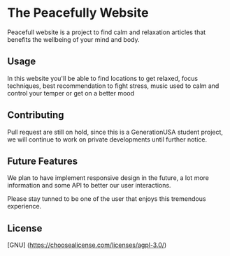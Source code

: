 # The Peacefully Website

Peacefull website is a project to find calm and relaxation articles that benefits the wellbeing of your mind and body.

## Usage

In this website you'll be able to find locations to get relaxed, focus techniques, best recommendation to fight stress, music used to calm and control your temper or get on a better mood

## Contributing
Pull request are still on hold, since this is a GenerationUSA student project, we will continue to work on private developments until further notice.

## Future Features
We plan to have implement responsive design in the future, a lot more information and some API to better our user interactions.

Please stay tunned to be one of the user that enjoys this tremendous experience.

## License
[GNU] (https://choosealicense.com/licenses/agpl-3.0/)